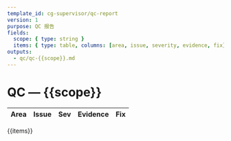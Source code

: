 ```yaml
---
template_id: cg-supervisor/qc-report
version: 1
purpose: QC 报告
fields:
  scope: { type: string }
  items: { type: table, columns: [area, issue, severity, evidence, fix] }
outputs:
  - qc/qc-{{scope}}.md
---
```


# QC — {{scope}}

| Area | Issue | Sev | Evidence | Fix |
| ---- | ----- | --- | -------- | --- |

{{items}}
